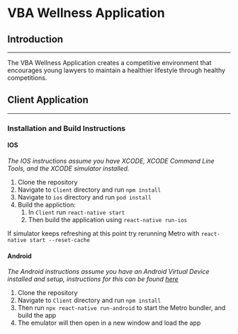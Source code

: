 # VBA Wellness Application

## Introduction

---

The VBA Wellness Application creates a competitive environment that encourages young lawyers to maintain a healthier lifestyle through healthy competitions.

## Client Application

---

### Installation and Build Instructions

#### IOS

_The IOS instructions assume you have XCODE, XCODE Command Line Tools, and the XCODE simulator installed._

1. Clone the repository
2. Navigate to `Client` directory and run `npm install`
3. Navigate to `ios` directory and run `pod install`
4. Build the appliction:
   1. In `Client` run `react-native start`
   2. Then build the application using `react-native run-ios`

If simulator keeps refreshing at this point try rerunning Metro with `react-native start --reset-cache`

#### Android

_The Android instructions assume you have an Android Virtual Device installed and setup, instructions for this can be found [here](https://reactnative.dev/docs/environment-setup)_

1. Clone the repository
2. Navigate to `Client` directory and run `npm install`
3. Then run `npx react-native run-android` to start the Metro bundler, and build the app
4. The emulator will then open in a new window and load the app
